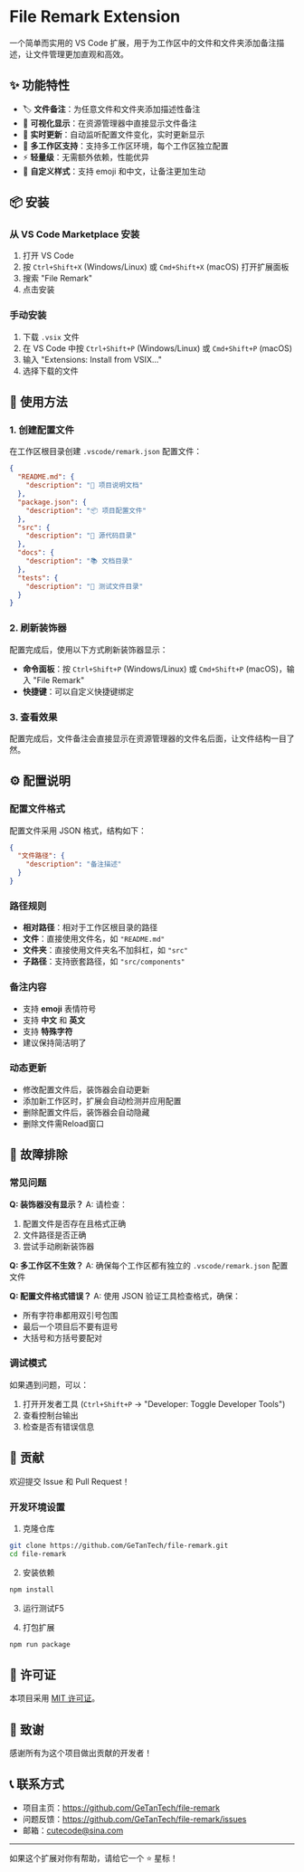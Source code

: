 # File Remark Extension

一个简单而实用的 VS Code 扩展，用于为工作区中的文件和文件夹添加备注描述，让文件管理更加直观和高效。

## ✨ 功能特性

- 🏷️ **文件备注**：为任意文件和文件夹添加描述性备注
- 👀 **可视化显示**：在资源管理器中直接显示文件备注
- 🔄 **实时更新**：自动监听配置文件变化，实时更新显示
- 🎯 **多工作区支持**：支持多工作区环境，每个工作区独立配置
- ⚡ **轻量级**：无需额外依赖，性能优异
- 🎨 **自定义样式**：支持 emoji 和中文，让备注更加生动

## 📦 安装

### 从 VS Code Marketplace 安装
1. 打开 VS Code
2. 按 `Ctrl+Shift+X` (Windows/Linux) 或 `Cmd+Shift+X` (macOS) 打开扩展面板
3. 搜索 "File Remark"
4. 点击安装

### 手动安装
1. 下载 `.vsix` 文件
2. 在 VS Code 中按 `Ctrl+Shift+P` (Windows/Linux) 或 `Cmd+Shift+P` (macOS)
3. 输入 "Extensions: Install from VSIX..."
4. 选择下载的文件

## 🚀 使用方法

### 1. 创建配置文件

在工作区根目录创建 `.vscode/remark.json` 配置文件：

```json
{
  "README.md": {
    "description": "📖 项目说明文档"
  },
  "package.json": {
    "description": "📦 项目配置文件"
  },
  "src": {
    "description": "📁 源代码目录"
  },
  "docs": {
    "description": "📚 文档目录"
  },
  "tests": {
    "description": "🧪 测试文件目录"
  }
}
```

### 2. 刷新装饰器

配置完成后，使用以下方式刷新装饰器显示：

- **命令面板**：按 `Ctrl+Shift+P` (Windows/Linux) 或 `Cmd+Shift+P` (macOS)，输入 "File Remark"
- **快捷键**：可以自定义快捷键绑定

### 3. 查看效果

配置完成后，文件备注会直接显示在资源管理器的文件名后面，让文件结构一目了然。

## ⚙️ 配置说明

### 配置文件格式

配置文件采用 JSON 格式，结构如下：

```json
{
  "文件路径": {
    "description": "备注描述"
  }
}
```

### 路径规则

- **相对路径**：相对于工作区根目录的路径
- **文件**：直接使用文件名，如 `"README.md"`
- **文件夹**：直接使用文件夹名不加斜杠，如 `"src"`
- **子路径**：支持嵌套路径，如 `"src/components"`

### 备注内容

- 支持 **emoji** 表情符号
- 支持 **中文** 和 **英文**
- 支持 **特殊字符**
- 建议保持简洁明了

### 动态更新

- 修改配置文件后，装饰器会自动更新
- 添加新工作区时，扩展会自动检测并应用配置
- 删除配置文件后，装饰器会自动隐藏
- 删除文件需Reload窗口

## 🐛 故障排除

### 常见问题

**Q: 装饰器没有显示？**
A: 请检查：
1. 配置文件是否存在且格式正确
2. 文件路径是否正确
3. 尝试手动刷新装饰器

**Q: 多工作区不生效？**
A: 确保每个工作区都有独立的 `.vscode/remark.json` 配置文件

**Q: 配置文件格式错误？**
A: 使用 JSON 验证工具检查格式，确保：
- 所有字符串都用双引号包围
- 最后一个项目后不要有逗号
- 大括号和方括号要配对

### 调试模式

如果遇到问题，可以：
1. 打开开发者工具 (`Ctrl+Shift+P` → "Developer: Toggle Developer Tools")
2. 查看控制台输出
3. 检查是否有错误信息

## 🤝 贡献

欢迎提交 Issue 和 Pull Request！

### 开发环境设置

1. 克隆仓库
```bash
git clone https://github.com/GeTanTech/file-remark.git
cd file-remark
```

2. 安装依赖
```bash
npm install
```

3. 运行测试F5

4. 打包扩展
```bash
npm run package
```

## 📄 许可证

本项目采用 [MIT 许可证](LICENSE)。

## 🙏 致谢

感谢所有为这个项目做出贡献的开发者！

## 📞 联系方式

- 项目主页：https://github.com/GeTanTech/file-remark
- 问题反馈：https://github.com/GeTanTech/file-remark/issues
- 邮箱：cutecode@sina.com

---

如果这个扩展对你有帮助，请给它一个 ⭐️ 星标！
